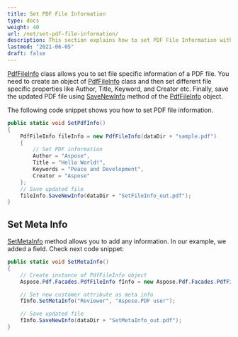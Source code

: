 ```yaml
---
title: Set PDF File Information
type: docs
weight: 40
url: /net/set-pdf-file-information/
description: This section explains how to set PDF File Information with Aspose.PDF Facades.
lastmod: "2021-06-05"
draft: false
---
```



[PdfFileInfo](https://reference.aspose.com/pdf/net/aspose.pdf.facades/pdffileinfo) class allows you to set file specific information of a PDF file. You need to create an object of [PdfFileInfo](https://reference.aspose.com/pdf/net/aspose.pdf.facades/pdffileinfo) class and then set different file specific properties like Author, Title, Keyword, and Creator etc. Finally, save the updated PDF file using [SaveNewInfo](https://reference.aspose.com/pdf/net/aspose.pdf.facades.pdffileinfo/savenewinfo/methods/1) method of the [PdfFileInfo](https://reference.aspose.com/pdf/net/aspose.pdf.facades/pdffileinfo) object.

The following code snippet shows you how to set PDF file information.

```csharp
public static void SetPdfInfo()
{
    PdfFileInfo fileInfo = new PdfFileInfo(dataDir + "sample.pdf")
    {
        // Set PDF information
        Author = "Aspose",
        Title = "Hello World!",
        Keywords = "Peace and Development",
        Creator = "Aspose"
    };
    // Save updated file
    fileInfo.SaveNewInfo(dataDir + "SetFileInfo_out.pdf");
}
```

## Set Meta Info

[SetMetaInfo](https://reference.aspose.com/pdf/net/aspose.pdf.facades/pdffileinfo/methods/setmetainfo) method allows you to add any information. In our example, we added a field. Check next code snippet:

```csharp
public static void SetMetaInfo()
{
    // Create instance of PdfFileInfo object
    Aspose.Pdf.Facades.PdfFileInfo fInfo = new Aspose.Pdf.Facades.PdfFileInfo(dataDir + "sample.pdf");

    // Set new customer attribute as meta info
    fInfo.SetMetaInfo("Reviewer", "Aspose.PDF user");

    // Save updated file
    fInfo.SaveNewInfo(dataDir + "SetMetaInfo_out.pdf");
}
```